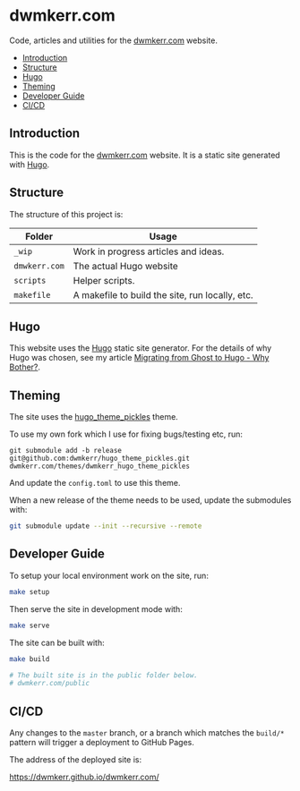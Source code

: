 # dwmkerr.com

Code, articles and utilities for the [dwmkerr.com](https://dwmkerr.com) website.

<!-- vim-markdown-toc GFM -->

* [Introduction](#introduction)
* [Structure](#structure)
* [Hugo](#hugo)
* [Theming](#theming)
* [Developer Guide](#developer-guide)
* [CI/CD](#cicd)

<!-- vim-markdown-toc -->

## Introduction

This is the code for the [dwmkerr.com](https://dwmkerr.com) website. It is a static site generated with [Hugo](https://gohugo.io/).

## Structure

The structure of this project is:

| Folder        | Usage                                           |
|---------------|-------------------------------------------------|
| `_wip`        | Work in progress articles and ideas.            |
| `dmwkerr.com` | The actual Hugo website                         |
| `scripts`     | Helper scripts.                                 |
| `makefile`    | A makefile to build the site, run locally, etc. |

## Hugo

This website uses the [Hugo](https://gohugo.io/) static site generator. For the details of why Hugo was chosen, see my article [Migrating from Ghost to Hugo - Why Bother?](https://dwmkerr.com/migrating-from-ghost-to-hugo/).

## Theming

The site uses the [hugo_theme_pickles](https://github.com/mismith0227/hugo_theme_pickles.git) theme.

To use my own fork which I use for fixing bugs/testing etc, run:

```
git submodule add -b release git@github.com:dwmkerr/hugo_theme_pickles.git dwmkerr.com/themes/dwmkerr_hugo_theme_pickles
```

And update the `config.toml` to use this theme.

When a new release of the theme needs to be used, update the submodules with:

```sh
git submodule update --init --recursive --remote
```

## Developer Guide

To setup your local environment work on the site, run:

```sh
make setup
```

Then serve the site in development mode with:

```sh
make serve
```

The site can be built with:

```sh
make build

# The built site is in the public folder below.
# dwmkerr.com/public
```

## CI/CD

Any changes to the `master` branch, or a branch which matches the `build/*` pattern will trigger a deployment to GitHub Pages.

The address of the deployed site is:

https://dwmkerr.github.io/dwmkerr.com/

